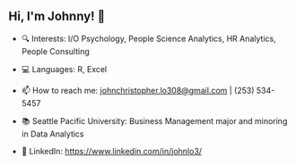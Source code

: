 ## Hi, I'm Johnny! 👋

- 🔍 Interests: I/O Psychology, People Science Analytics, HR Analytics, People Consulting

- 💻 Languages: R, Excel

- 📫 How to reach me: johnchristopher.lo308@gmail.com | (253) 534-5457

- 📚 Seattle Pacific University: Business Management major and minoring in Data Analytics
  
- 🔗 LinkedIn: https://www.linkedin.com/in/johnlo3/
<!--
**JohnCLoIII/JohnCLoIII** is a ✨ _special_ ✨ repository because its `README.md` (this file) appears on your GitHub profile.


-->
